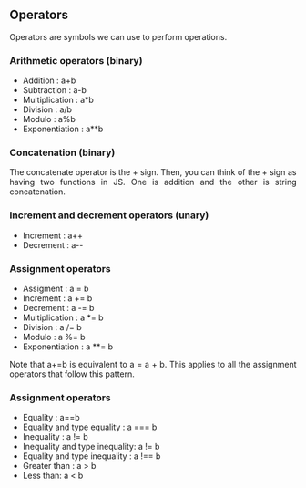<h2>Operators</h2>

<p align = "justify">
Operators are symbols we can use to perform operations. 
</p>

<h3>Arithmetic operators (binary)</h3>
<ul align = "justify">
    <li>Addition : a+b</li>
    <li>Subtraction : a-b</li>
    <li>Multiplication : a*b</li>
    <li>Division : a/b</li>
    <li>Modulo : a%b</li>
    <li>Exponentiation : a**b</li>
</ul>
<h3>Concatenation (binary)</h3>
<p align = "justify">
The concatenate operator is the + sign. Then, you can think of the + sign as having two functions in JS. One is addition and the other is string concatenation.
</p>

<h3>Increment and decrement operators (unary)</h3>
<ul align = "justify">
    <li>Increment : a++</li>
    <li>Decrement : a--</li>
</ul>

<h3>Assignment operators</h3>
<ul align = "justify">
    <li>Assigment : a = b</li>
    <li>Increment : a += b</li>
    <li>Decrement : a -= b</li>
    <li>Multiplication : a *= b</li>
    <li>Division : a /= b</li>
    <li>Modulo   : a %= b</li>
    <li>Exponentiation : a **= b</li>
</ul>
<p align = "justify">
Note that a+=b is equivalent to a = a + b. This applies to all the assignment operators that follow this pattern.
</p>
<h3>Assignment operators</h3>
<ul align = "justify">
    <li>Equality : a==b</li>
    <li>Equality and type equality : a === b</li>
    <li>Inequality : a != b</li>
    <li>Inequality and type inequality: a != b</li>
    <li>Equality and type inequality : a !== b</li>
    <li>Greater than : a > b</li>
    <li>Less than: a < b</li>
</ul>
